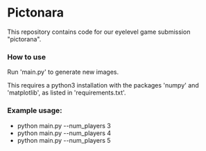 # Pictonara
This repository contains code for our eyelevel game submission "pictorana".

### How to use
Run 'main.py' to generate new images.

This requires a python3 installation with the packages 'numpy' and 'matplotlib', as listed in 'requirements.txt'.

### Example usage:
- python main.py --num_players 3
- python main.py --num_players 4
- python main.py --num_players 5
